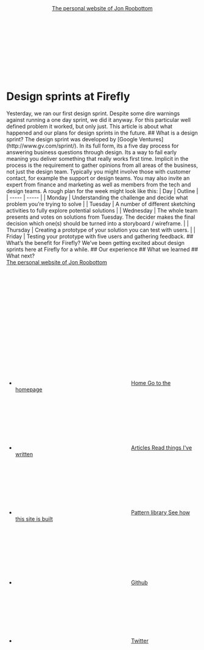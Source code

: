 <!doctype html><html lang="en"><head><meta charset="utf-8"><title>Design sprints at Firefly, Roobottom.com</title><meta name="description" content=""><meta name="viewport" content="width=device-width,initial-scale=1"><link rel="stylesheet" href="/styles.css" type="text/css" media="all"></head><body class="page-type-draft"><header class="c_header"><div class="c_header__content"><div class="m_siteHeader"><a href="/" class="m_siteHeader__titleLink" title="Go to the homepage"><span class="m_siteHeader__intro">The personal website of</span> <span class="m_siteHeader__name">Jon Roobottom</span> </a><a href="#main-menu" class="m_siteHeader__menuLink" title="Toggle the main menu" data-fullscreen-trigger="#main-menu"><svg aria-hidden="true" class="m_icon m_icon--menu m_siteHeader__menuIcon m_icon--small" data-alt-icon="menu-close"><use xlink:href="/assets/sprites.svg#menu"></use></svg></a></div></div></header><main class="c_page"><div class="c_page__content"><h1 class="m_pageTitle">Design sprints at Firefly</h1><article class="m_prose">Yesterday, we ran our first design sprint. Despite some dire warnings against running a one day sprint, we did it anyway. For this particular well defined problem it worked, but only just. This article is about what happened and our plans for design sprints in the future. ## What is a design sprint? The design sprint was developed by [Google Ventures](http://www.gv.com/sprint/). In its full form, its a five day process for answering business questions through design. Its a way to fail early meaning you deliver something that really works first time. Implicit in the process is the requirement to gather opinions from all areas of the business, not just the design team. Typically you might involve those with customer contact, for example the support or design teams. You may also invite an expert from finance and marketing as well as members from the tech and design teams. A rough plan for the week might look like this: | Day | Outline | | ----- | ----- | | Monday | Understanding the challenge and decide what problem you’re trying to solve | | Tuesday | A number of different sketching activities to fully explore potential solutions | | Wednesday | The whole team presents and votes on solutions from Tuesday. The decider makes the final decision which one(s) should be turned into a storyboard / wireframe. | | Thursday | Creating a prototype of your solution you can test with users. | | Friday | Testing your prototype with five users and gathering feedback. ## What’s the benefit for Firefly? We’ve been getting excited about design sprints here at Firefly for a while. ## Our experience ## What we learned ## What next?</article></div></main><div class="c_fullscreen" id="main-menu"><div class="c_fullscreen__content"><div class="m_siteHeader"><a href="/" class="m_siteHeader__titleLink" title="Go to the homepage"><span class="m_siteHeader__intro">The personal website of</span> <span class="m_siteHeader__name">Jon Roobottom</span> </a><a href="#" class="m_siteHeader__menuLink" title="Toggle the main menu" data-fullscreen-close="#main-menu"><svg aria-hidden="true" class="m_icon m_icon--menu-close m_siteHeader__menuIcon m_icon--small" data-alt-icon="menu-close"><use xlink:href="/assets/sprites.svg#menu-close"></use></svg></a></div><nav class="m_navigation m_navigation--main"><ul class="m_navigation__items"><li class="m_navigation__item"><svg aria-hidden="true" class="m_icon m_icon--house m_navigation__icon"><use xlink:href="/assets/sprites.svg#house"></use></svg> <a href="/" class="m_navigation__link" title="Go to the homepage"><span class="m_navigation__title">Home</span> <span class="m_navigation__prompt">Go to the homepage</span></a></li><li class="m_navigation__item"><svg aria-hidden="true" class="m_icon m_icon--teacup m_navigation__icon"><use xlink:href="/assets/sprites.svg#teacup"></use></svg> <a href="/articles" class="m_navigation__link" title="Read things I&#39;ve written"><span class="m_navigation__title">Articles</span> <span class="m_navigation__prompt">Read things I&#39;ve written</span></a></li><li class="m_navigation__item"><svg aria-hidden="true" class="m_icon m_icon--clipboard m_navigation__icon"><use xlink:href="/assets/sprites.svg#clipboard"></use></svg> <a href="/patterns" class="m_navigation__link" title="See how this site is built"><span class="m_navigation__title">Pattern library</span> <span class="m_navigation__prompt">See how this site is built</span></a></li></ul></nav><nav class="m_navigation m_navigation--inline-bleached"><ul class="m_navigation__items"><li class="m_navigation__item"><svg aria-hidden="true" class="m_icon m_icon--github m_navigation__icon m_icon--x-small"><use xlink:href="/assets/sprites.svg#github"></use></svg> <a href="https://github.com/roobottom" class="m_navigation__link" title="Github"><span class="m_navigation__title">Github</span></a></li><li class="m_navigation__item"><svg aria-hidden="true" class="m_icon m_icon--twitter m_navigation__icon m_icon--x-small"><use xlink:href="/assets/sprites.svg#twitter"></use></svg> <a href="https://twitter.com/roobottom" class="m_navigation__link" title="Twitter"><span class="m_navigation__title">Twitter</span></a></li></ul></nav></div></div><script src="/functionality.js"></script></body></html>